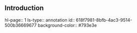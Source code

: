 ## Introduction
hl-page:: 1
ls-type:: annotation
id:: 618f7981-8bfb-4ac3-9514-500b36669677
background-color:: #793e3e